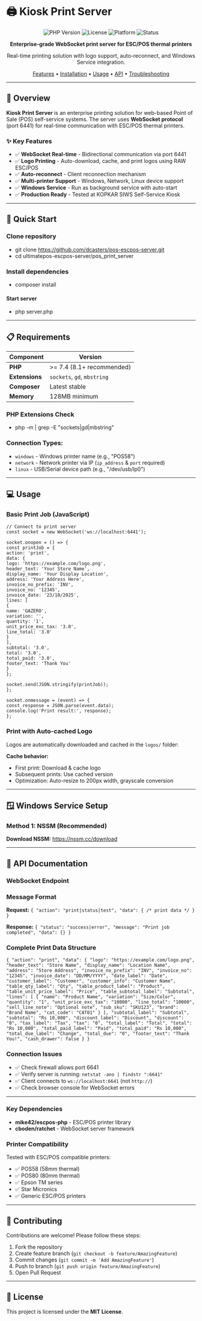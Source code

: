 # 🖨️ Kiosk Print Server

<div align="center">

![PHP Version](https://img.shields.io/badge/PHP-%3E%3D%207.4-blue)
![License](https://img.shields.io/badge/license-MIT-green)
![Platform](https://img.shields.io/badge/platform-Windows%20%7C%20Linux-lightgrey)
![Status](https://img.shields.io/badge/status-Production%20Ready-success)

**Enterprise-grade WebSocket print server for ESC/POS thermal printers**

Real-time printing solution with logo support, auto-reconnect, and Windows Service integration.

[Features](#-features) • [Installation](#-installation) • [Usage](#-usage) • [API](#-api-documentation) • [Troubleshooting](#-troubleshooting)

</div>

---

## 📖 Overview

**Kiosk Print Server** is an enterprise printing solution for web-based Point of Sale (POS) self-service systems. The
server uses **WebSocket protocol** (port 6441) for real-time communication with ESC/POS thermal printers.

### ✨ Key Features

- ✅ **WebSocket Real-time** - Bidirectional communication via port 6441
- ✅ **Logo Printing** - Auto-download, cache, and print logos using RAW ESC/POS
- ✅ **Auto-reconnect** - Client reconnection mechanism
- ✅ **Multi-printer Support** - Windows, Network, Linux device support
- ✅ **Windows Service** - Run as background service with auto-start
- ✅ **Production Ready** - Tested at KOPKAR SIWS Self-Service Kiosk

---

## 🚀 Quick Start

### Clone repository

- git clone https://github.com/dcasters/pos-escpos-server.git
- cd ultimatepos-escpos-server/pos_print_server

### Install dependencies

- composer install

#### Start server

- php server.php

---

## 📋 Requirements

| Component      | Version                     |
|----------------|-----------------------------|
| **PHP**        | >= 7.4 (8.1+ recommended)   |
| **Extensions** | `sockets`, `gd`, `mbstring` |
| **Composer**   | Latest stable               |
| **Memory**     | 128MB minimum               |

### PHP Extensions Check

- php -m | grep -E "sockets|gd|mbstring"

### Connection Types:

- `windows` - Windows printer name (e.g., "POS58")
- `network` - Network printer via IP (`ip_address` & `port` required)
- `linux` - USB/Serial device path (e.g., "/dev/usb/lp0")

---

## 💻 Usage

### Basic Print Job (JavaScript)

```
// Connect to print server
const socket = new WebSocket('ws://localhost:6441');

socket.onopen = () => {
const printJob = {
action: 'print',
data: {
logo: 'https://example.com/logo.png',
header_text: 'Your Store Name',
display_name: 'Your Display Location',
address: 'Your Address Here',
invoice_no_prefix: 'INV',
invoice_no: '12345',
invoice_date: '23/10/2025',
lines: [
{
name: 'GAZERO',
variation: '',
quantity: '1',
unit_price_exc_tax: '3.0',
line_total: '3.0'
}
],
subtotal: '3.0',
total: '3.0',
total_paid: '3.0',
footer_text: 'Thank You'
}
};

socket.send(JSON.stringify(printJob));
};

socket.onmessage = (event) => {
const response = JSON.parse(event.data);
console.log('Print result:', response);
};
```

### Print with Auto-cached Logo

Logos are automatically downloaded and cached in the `logos/` folder:

**Cache behavior:**

- First print: Download & cache logo
- Subsequent prints: Use cached version
- Optimization: Auto-resize to 200px width, grayscale conversion

---

## 🪟 Windows Service Setup

### Method 1: NSSM (Recommended)

**Download NSSM:** https://nssm.cc/download


---

## 📡 API Documentation

### WebSocket Endpoint

### Message Format

**Request:**
`{
"action": "print|status|test",
"data": { /* print data */ }
}`

**Response:**
`{
"status": "success|error",
"message": "Print job completed",
"data": {}
}`

### Complete Print Data Structure

`{
"action": "print",
"data": {
"logo": "https://example.com/logo.png",
"header_text": "Store Name",
"display_name": "Location Name",
"address": "Store Address",
"invoice_no_prefix": "INV",
"invoice_no": "12345",
"invoice_date": "DD/MM/YYYY",
"date_label": "Date",
"customer_label": "Customer",
"customer_info": "Customer Name",
"table_qty_label": "Qty",
"table_product_label": "Product",
"table_unit_price_label": "Price",
"table_subtotal_label": "Subtotal",
"lines": [
{
"name": "Product Name",
"variation": "Size/Color",
"quantity": "1",
"unit_price_exc_tax": "10000",
"line_total": "10000",
"sell_line_note": "Optional note",
"sub_sku": "SKU123",
"brand": "Brand Name",
"cat_code": "CAT01"
}
],
"subtotal_label": "Subtotal",
"subtotal": "Rs 10,000",
"discount_label": "Discount",
"discount": "0",
"tax_label": "Tax",
"tax": "0",
"total_label": "Total",
"total": "Rs 10,000",
"total_paid_label": "Paid",
"total_paid": "Rs 10,000",
"total_due_label": "Change",
"total_due": "0",
"footer_text": "Thank You!",
"cash_drawer": false
}
}`

### Connection Issues

- ✅ Check firewall allows port 6641
- ✅ Verify server is running: `netstat -ano | findstr ":6641"`
- ✅ Client connects to `ws://localhost:6641` (not `http://`)
- ✅ Check browser console for WebSocket errors

---

### Key Dependencies

- **mike42/escpos-php** - ESC/POS printer library
- **cboden/ratchet** - WebSocket server framework

### Printer Compatibility

Tested with ESC/POS compatible printers:

- ✅ POS58 (58mm thermal)
- ✅ POS80 (80mm thermal)
- ✅ Epson TM series
- ✅ Star Micronics
- ✅ Generic ESC/POS printers

---

## 🤝 Contributing

Contributions are welcome! Please follow these steps:

1. Fork the repository
2. Create feature branch (`git checkout -b feature/AmazingFeature`)
3. Commit changes (`git commit -m 'Add AmazingFeature'`)
4. Push to branch (`git push origin feature/AmazingFeature`)
5. Open Pull Request

---

## 📝 License

This project is licensed under the **MIT License**.

